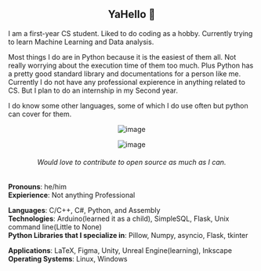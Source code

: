 <h2 align='center'>YaHello 👋</h2>



I am a first-year CS student. Liked to do coding as a hobby. Currently trying to learn Machine Learning and Data analysis. 

Most things I do are in Python because it is the easiest of them all. Not really worrying about the execution time of them too much. Plus Python has a pretty good standard library and documentations for a person like me. Currently I do not have any professional expierence in anything related to CS. But I plan to do an internship in my Second year.

I do know some other languages, some of which I do use often but python can cover for them.

<div align='center'>
  
![image](https://user-images.githubusercontent.com/71703481/140780933-6b0ee8e3-560a-46ed-a92a-b61cbbd953de.png)

![image](https://user-images.githubusercontent.com/71703481/140781937-4d0f24bb-701d-459f-9cdd-f9b84c721b13.png)
  
###### Would love to contribute to open source as much as I can.
      
</div>            
                  
**Pronouns**: he/him                              
**Expierience**: Not anything Professional                                    
                        
**Languages**: C/C++, C#, Python, and Assembly                                                     
**Technologies**: Arduino(learned it as a child), SimpleSQL, Flask, Unix command line(Little to None)                                                
**Python Libraries that I specialize in**: Pillow, Numpy, asyncio, Flask, tkinter      

**Applications**: LaTeX, Figma, Unity, Unreal Engine(learning), Inkscape                                                                  
**Operating Systems**: Linux, Windows                                                            

 
 
